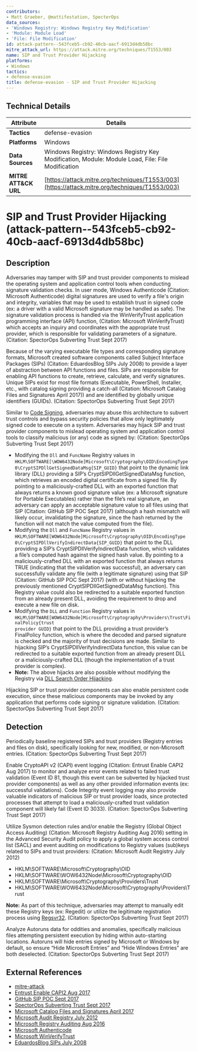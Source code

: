 ```yaml
---
contributors:
- Matt Graeber, @mattifestation, SpecterOps
data_sources:
- 'Windows Registry: Windows Registry Key Modification'
- 'Module: Module Load'
- 'File: File Modification'
id: attack-pattern--543fceb5-cb92-40cb-aacf-6913d4db58bc
mitre_attack_url: https://attack.mitre.org/techniques/T1553/003
name: SIP and Trust Provider Hijacking
platforms:
- Windows
tactics:
- defense-evasion
title: defense-evasion - SIP and Trust Provider Hijacking
---
```


## Technical Details

| Attribute | Details |
|-----------|----------|
| **Tactics** | defense-evasion |
| **Platforms** | Windows |
| **Data Sources** | Windows Registry: Windows Registry Key Modification, Module: Module Load, File: File Modification |
| **MITRE ATT&CK URL** | [https://attack.mitre.org/techniques/T1553/003](https://attack.mitre.org/techniques/T1553/003) |

# SIP and Trust Provider Hijacking (attack-pattern--543fceb5-cb92-40cb-aacf-6913d4db58bc)

## Description
Adversaries may tamper with SIP and trust provider components to mislead the operating system and application control tools when conducting signature validation checks. In user mode, Windows Authenticode (Citation: Microsoft Authenticode) digital signatures are used to verify a file's origin and integrity, variables that may be used to establish trust in signed code (ex: a driver with a valid Microsoft signature may be handled as safe). The signature validation process is handled via the WinVerifyTrust application programming interface (API) function,  (Citation: Microsoft WinVerifyTrust) which accepts an inquiry and coordinates with the appropriate trust provider, which is responsible for validating parameters of a signature. (Citation: SpectorOps Subverting Trust Sept 2017)

Because of the varying executable file types and corresponding signature formats, Microsoft created software components called Subject Interface Packages (SIPs) (Citation: EduardosBlog SIPs July 2008) to provide a layer of abstraction between API functions and files. SIPs are responsible for enabling API functions to create, retrieve, calculate, and verify signatures. Unique SIPs exist for most file formats (Executable, PowerShell, Installer, etc., with catalog signing providing a catch-all  (Citation: Microsoft Catalog Files and Signatures April 2017)) and are identified by globally unique identifiers (GUIDs). (Citation: SpectorOps Subverting Trust Sept 2017)

Similar to [Code Signing](https://attack.mitre.org/techniques/T1553/002), adversaries may abuse this architecture to subvert trust controls and bypass security policies that allow only legitimately signed code to execute on a system. Adversaries may hijack SIP and trust provider components to mislead operating system and application control tools to classify malicious (or any) code as signed by: (Citation: SpectorOps Subverting Trust Sept 2017)

* Modifying the <code>Dll</code> and <code>FuncName</code> Registry values in <code>HKLM\SOFTWARE[\WOW6432Node\]Microsoft\Cryptography\OID\EncodingType 0\CryptSIPDllGetSignedDataMsg\{SIP_GUID}</code> that point to the dynamic link library (DLL) providing a SIP’s CryptSIPDllGetSignedDataMsg function, which retrieves an encoded digital certificate from a signed file. By pointing to a maliciously-crafted DLL with an exported function that always returns a known good signature value (ex: a Microsoft signature for Portable Executables) rather than the file’s real signature, an adversary can apply an acceptable signature value to all files using that SIP (Citation: GitHub SIP POC Sept 2017) (although a hash mismatch will likely occur, invalidating the signature, since the hash returned by the function will not match the value computed from the file).
* Modifying the <code>Dll</code> and <code>FuncName</code> Registry values in <code>HKLM\SOFTWARE\[WOW6432Node\]Microsoft\Cryptography\OID\EncodingType 0\CryptSIPDllVerifyIndirectData\{SIP_GUID}</code> that point to the DLL providing a SIP’s CryptSIPDllVerifyIndirectData function, which validates a file’s computed hash against the signed hash value. By pointing to a maliciously-crafted DLL with an exported function that always returns TRUE (indicating that the validation was successful), an adversary can successfully validate any file (with a legitimate signature) using that SIP (Citation: GitHub SIP POC Sept 2017) (with or without hijacking the previously mentioned CryptSIPDllGetSignedDataMsg function). This Registry value could also be redirected to a suitable exported function from an already present DLL, avoiding the requirement to drop and execute a new file on disk.
* Modifying the <code>DLL</code> and <code>Function</code> Registry values in <code>HKLM\SOFTWARE\[WOW6432Node\]Microsoft\Cryptography\Providers\Trust\FinalPolicy\{trust provider GUID}</code> that point to the DLL providing a trust provider’s FinalPolicy function, which is where the decoded and parsed signature is checked and the majority of trust decisions are made. Similar to hijacking SIP’s CryptSIPDllVerifyIndirectData function, this value can be redirected to a suitable exported function from an already present DLL or a maliciously-crafted DLL (though the implementation of a trust provider is complex).
* **Note:** The above hijacks are also possible without modifying the Registry via [DLL Search Order Hijacking](https://attack.mitre.org/techniques/T1574/001).

Hijacking SIP or trust provider components can also enable persistent code execution, since these malicious components may be invoked by any application that performs code signing or signature validation. (Citation: SpectorOps Subverting Trust Sept 2017)

## Detection
Periodically baseline registered SIPs and trust providers (Registry entries and files on disk), specifically looking for new, modified, or non-Microsoft entries. (Citation: SpectorOps Subverting Trust Sept 2017)

Enable CryptoAPI v2 (CAPI) event logging (Citation: Entrust Enable CAPI2 Aug 2017) to monitor and analyze error events related to failed trust validation (Event ID 81, though this event can be subverted by hijacked trust provider components) as well as any other provided information events (ex: successful validations). Code Integrity event logging may also provide valuable indicators of malicious SIP or trust provider loads, since protected processes that attempt to load a maliciously-crafted trust validation component will likely fail (Event ID 3033). (Citation: SpectorOps Subverting Trust Sept 2017)

Utilize Sysmon detection rules and/or enable the Registry (Global Object Access Auditing) (Citation: Microsoft Registry Auditing Aug 2016) setting in the Advanced Security Audit policy to apply a global system access control list (SACL) and event auditing on modifications to Registry values (sub)keys related to SIPs and trust providers: (Citation: Microsoft Audit Registry July 2012)

* HKLM\SOFTWARE\Microsoft\Cryptography\OID
* HKLM\SOFTWARE\WOW6432Node\Microsoft\Cryptography\OID
* HKLM\SOFTWARE\Microsoft\Cryptography\Providers\Trust
* HKLM\SOFTWARE\WOW6432Node\Microsoft\Cryptography\Providers\Trust

**Note:** As part of this technique, adversaries may attempt to manually edit these Registry keys (ex: Regedit) or utilize the legitimate registration process using [Regsvr32](https://attack.mitre.org/techniques/T1218/010). (Citation: SpectorOps Subverting Trust Sept 2017)

Analyze Autoruns data for oddities and anomalies, specifically malicious files attempting persistent execution by hiding within auto-starting locations. Autoruns will hide entries signed by Microsoft or Windows by default, so ensure “Hide Microsoft Entries” and “Hide Windows Entries” are both deselected. (Citation: SpectorOps Subverting Trust Sept 2017)

## External References
- [mitre-attack](https://attack.mitre.org/techniques/T1553/003)
- [Entrust Enable CAPI2 Aug 2017](http://www.entrust.net/knowledge-base/technote.cfm?tn=8165)
- [GitHub SIP POC Sept 2017](https://github.com/mattifestation/PoCSubjectInterfacePackage)
- [SpectorOps Subverting Trust Sept 2017](https://specterops.io/assets/resources/SpecterOps_Subverting_Trust_in_Windows.pdf)
- [Microsoft Catalog Files and Signatures April 2017](https://docs.microsoft.com/windows-hardware/drivers/install/catalog-files)
- [Microsoft Audit Registry July 2012](https://docs.microsoft.com/previous-versions/windows/it-pro/windows-server-2008-R2-and-2008/dd941614(v=ws.10))
- [Microsoft Registry Auditing Aug 2016](https://docs.microsoft.com/previous-versions/windows/it-pro/windows-server-2012-R2-and-2012/dn311461(v=ws.11))
- [Microsoft Authenticode](https://msdn.microsoft.com/library/ms537359.aspx)
- [Microsoft WinVerifyTrust](https://msdn.microsoft.com/library/windows/desktop/aa388208.aspx)
- [EduardosBlog SIPs July 2008](https://blogs.technet.microsoft.com/eduardonavarro/2008/07/11/sips-subject-interface-package-and-authenticode/)
